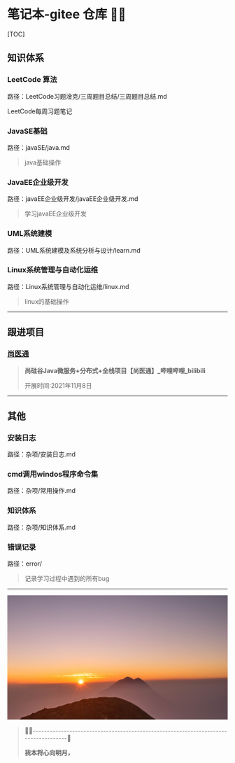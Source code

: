 # 笔记本-gitee 仓库 😶‍🌫️

[TOC]

## 知识体系

### LeetCode 算法

路径：LeetCode习题淦克/三周题目总结/三周题目总结.md

LeetCode每周习题笔记

### JavaSE基础

路径：javaSE/java.md

> java基础操作

### JavaEE企业级开发

路径：javaEE企业级开发/javaEE企业级开发.md

> 学习javaEE企业级开发

### UML系统建模

路径：UML系统建模及系统分析与设计/learn.md

### Linux系统管理与自动化运维

路径：Linux系统管理与自动化运维/linux.md

> linux的基础操作



------

## 跟进项目

###  [尚医通](https://www.bilibili.com/video/BV1V5411K7rT?from=search&seid=10090554625732272325&spm_id_from=333.337.0.0)

> **尚硅谷Java微服务+分布式+全栈项目【尚医通】_哔哩哔哩_bilibili**
>
> 开展时间:2021年11月8日



------

## 其他

### 安装日志

路径：杂项/安装日志.md

### cmd调用windos程序命令集

路径：杂项/常用操作.md

### 知识体系

路径：杂项/知识体系.md

### 错误记录

路径：error/

> 记录学习过程中遇到的所有bug







<hr>

![309367](LeetCode习题淦克/三周题目总结/img/309367.jpg)

> 😶‍🌫️------------------------------------------------------------------------------------🥰
>
> <strong alt="奈何明月照沟渠。">我本将心向明月，</strong>

